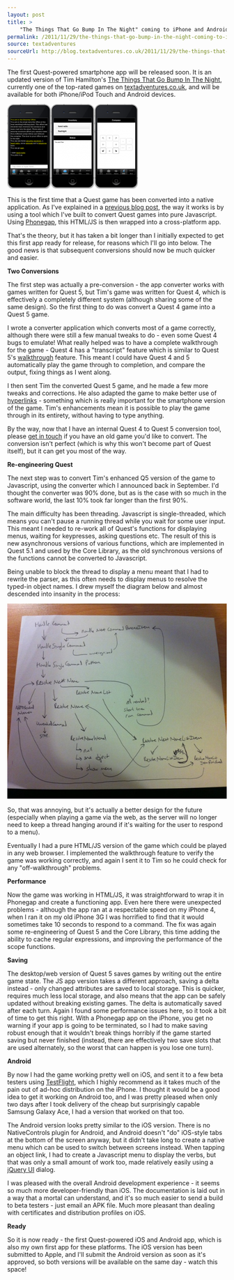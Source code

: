 ```yaml
---
layout: post
title: >
    "The Things That Go Bump In The Night" coming to iPhone and Android
permalink: /2011/11/29/the-things-that-go-bump-in-the-night-coming-to-iphone-and-android
source: textadventures
sourceUrl: http://blog.textadventures.co.uk/2011/11/29/the-things-that-go-bump-in-the-night-coming-to-iphone-and-android/
---
```

The first Quest-powered smartphone app will be released soon. It is an updated version of Tim Hamilton's <a href="http://www.textadventures.co.uk/review/346/">The Things That Go Bump In The Night</a>, currently one of the top-rated games on <a title="Home" href="http://www.textadventures.co.uk/">textadventures.co.uk</a>, and will be available for both iPhone/iPod Touch and Android devices.

<a href="/images/2011/textadventuresblog.files.wordpress.com-2011-12-bump-300x194.png"><img class="aligncenter size-full wp-image-1988" alt="bump-300x194" src="/images/2011/textadventuresblog.files.wordpress.com-2011-12-bump-300x194.png" width="300" height="194" /></a>

This is the first time that a Quest game has been converted into a native application. As I've explained in a <a title="Using Quest to create text adventures for iPhone, iPad, Android" href="http://www.textadventures.co.uk/blog/2011/09/30/using-quest-to-create-text-adventures-for-iphone-ipad-android/">previous blog post</a>, the way it works is by using a tool which I've built to convert Quest games into pure Javascript. Using <a href="http://www.phonegap.com">Phonegap</a>, this HTML/JS is then wrapped into a cross-platform app.

That's the theory, but it has taken a bit longer than I initially expected to get this first app ready for release, for reasons which I'll go into below. The good news is that subsequent conversions should now be much quicker and easier.

<strong>Two Conversions</strong>

The first step was actually a pre-conversion - the app converter works with games written for Quest 5, but Tim's game was written for Quest 4, which is effectively a completely different system (although sharing some of the same design). So the first thing to do was convert a Quest 4 game into a Quest 5 game.

I wrote a converter application which converts most of a game correctly, although there were still a few manual tweaks to do - even some Quest 4 bugs to emulate! What really helped was to have a complete walkthrough for the game - Quest 4 has a "transcript" feature which is similar to Quest 5's <a href="http://quest5.net/wiki/Using_walkthroughs">walkthrough</a> feature. This meant I could have Quest 4 and 5 automatically play the game through to completion, and compare the output, fixing things as I went along.

I then sent Tim the converted Quest 5 game, and he made a few more tweaks and corrections. He also adapted the game to make better use of <a title="Eliminating “Guess the Verb”" href="http://www.textadventures.co.uk/blog/2011/07/11/eliminating-guess-the-verb/">hyperlinks</a> - something which is really important for the smartphone version of the game. Tim's enhancements mean it is possible to play the game through in its entirety, without having to type anything.

By the way, now that I have an internal Quest 4 to Quest 5 conversion tool, please <a title="Contact us" href="http://www.textadventures.co.uk/help/contact-us/">get in touch</a> if you have an old game you'd like to convert. The conversion isn't perfect (which is why this won't become part of Quest itself), but it can get you most of the way.

<strong>Re-engineering Quest</strong>

The next step was to convert Tim's enhanced Q5 version of the game to Javascript, using the converter which I announced back in September. I'd thought the converter was 90% done, but as is the case with so much in the software world, the last 10% took far longer than the first 90%.

The main difficulty has been threading. Javascript is single-threaded, which means you can't pause a running thread while you wait for some user input. This meant I needed to re-work all of Quest's functions for displaying menus, waiting for keypresses, asking questions etc. The result of this is new asynchronous versions of various functions, which are implemented in Quest 5.1 and used by the Core Library, as the old synchronous versions of the functions cannot be converted to Javascript.

Being unable to block the thread to display a menu meant that I had to rewrite the parser, as this often needs to display menus to resolve the typed-in object names. I drew myself the diagram below and almost descended into insanity in the process:

<a href="/images/2011/textadventuresblog.files.wordpress.com-2011-11-photo.jpg"><img class="aligncenter size-full wp-image-986" title="Parser diagram" alt="" src="/images/2011/textadventuresblog.files.wordpress.com-2011-11-photo.jpg" width="600" height="448" /></a>

So, that was annoying, but it's actually a better design for the future (especially when playing a game via the web, as the server will no longer need to keep a thread hanging around if it's waiting for the user to respond to a menu).

Eventually I had a pure HTML/JS version of the game which could be played in any web browser. I implemented the walkthrough feature to verify the game was working correctly, and again I sent it to Tim so he could check for any "off-walkthrough" problems.

<strong>Performance</strong>

Now the game was working in HTML/JS, it was straightforward to wrap it in Phonegap and create a functioning app. Even here there were unexpected problems - although the app ran at a respectable speed on my iPhone 4, when I ran it on my old iPhone 3G I was horrified to find that it would sometimes take 10 seconds to respond to a command. The fix was again some re-engineering of Quest 5 and the Core Library, this time adding the ability to cache regular expressions, and improving the performance of the scope functions.

<strong>Saving</strong>

The desktop/web version of Quest 5 saves games by writing out the entire game state. The JS app version takes a different approach, saving a delta instead - only changed attributes are saved to local storage. This is quicker, requires much less local storage, and also means that the app can be safely updated without breaking existing games. The delta is automatically saved after each turn. Again I found some performance issues here, so it took a bit of time to get this right. With a Phonegap app on the iPhone, you get no warning if your app is going to be terminated, so I had to make saving robust enough that it wouldn't break things horribly if the game started saving but never finished (instead, there are effectively two save slots that are used alternately, so the worst that can happen is you lose one turn).

<strong>Android</strong>

By now I had the game working pretty well on iOS, and sent it to a few beta testers using <a href="http://testflightapp.com">TestFlight</a>, which I highly recommend as it takes much of the pain out of ad-hoc distribution on the iPhone. I thought it would be a good idea to get it working on Android too, and I was pretty pleased when only two days after I took delivery of the cheap but surprisingly capable Samsung Galaxy Ace, I had a version that worked on that too.

The Android version looks pretty similar to the iOS version. There is no NativeControls plugin for Android, and Android doesn't "do" iOS-style tabs at the bottom of the screen anyway, but it didn't take long to create a native menu which can be used to switch between screens instead. When tapping an object link, I had to create a Javascript menu to display the verbs, but that was only a small amount of work too, made relatively easily using a <a href="http://jqueryui.com/">jQuery UI</a> dialog.

I was pleased with the overall Android development experience - it seems so much more developer-friendly than iOS. The documentation is laid out in a way that a mortal can understand, and it's so much easier to send a build to beta testers - just email an APK file. Much more pleasant than dealing with certificates and distribution profiles on iOS.

<strong>Ready</strong>

So it is now ready - the first Quest-powered iOS and Android app, which is also my own first app for these platforms. The iOS version has been submitted to Apple, and I'll submit the Android version as soon as it's approved, so both versions will be available on the same day - watch this space!